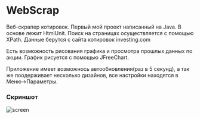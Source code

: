 # WebScrap
Веб-скрапер котировок. Первый мой проект написанный на Java. В основе лежит HtmlUnit. Поиск на страницах осуществляется с помощью XPath. Данные берутся с сайта котировок investing.com

Есть возможность рисования графика и просмотра прошлых данных по акции. График рисуется с помощью JFreeChart.

Приложение имеет возможнось автообновления(раз в 5 секунд), а так же поодерживает несколько дизайнов, все настройки находятся в Меню->Параметры.

### Скриншот
![screen](https://i.ibb.co/zSMvtNG/image.png)
